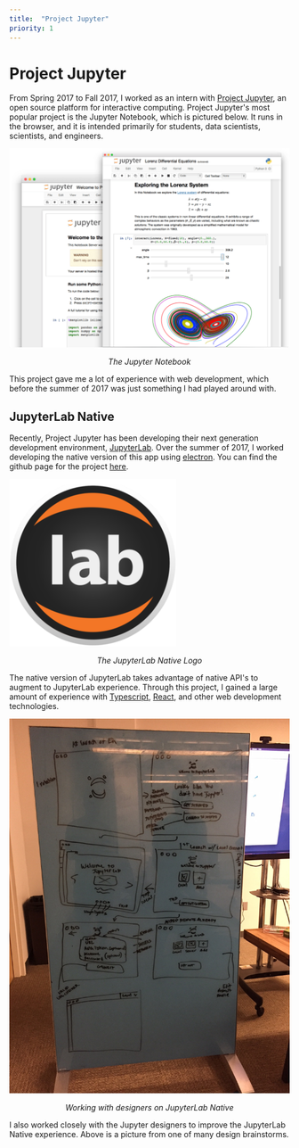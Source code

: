 ```yaml
---
title:  "Project Jupyter"
priority: 1
---
```


# Project Jupyter

From Spring 2017 to Fall 2017, I worked as an intern with [Project Jupyter](https://jupyter.org/), an open source platform for interactive computing. Project Jupyter's most popular project is the Jupyter Notebook, which is pictured below. It runs in the browser, and it is intended primarily for students, data scientists, scientists, and engineers.

![JupyterLab Preview](./assets/jupyterpreview.png)
*<center>The Jupyter Notebook</center>*

This project gave me a lot of experience with web development, which before the summer of 2017 was just something I had played around with.

## JupyterLab Native

Recently, Project Jupyter has been developing their next generation development environment, [JupyterLab](https://github.com/jupyterlab/jupyterlab). Over the summer of 2017, I worked developing the native version of this app using [electron](https://electron.atom.io/). You can find the github page for the project [here](https://github.com/jupyterlab/jupyterlab_app). 

![JupyterLab Native](./assets/jupyternative.png)
*<center>The JupyterLab Native Logo</center>*

The native version of JupyterLab takes advantage of native API's to augment to JupyterLab experience. Through this project, I gained a large amount of experience with [Typescript](https://www.typescriptlang.org/), [React](https://reactjs.org/), and other web development technologies.

![JupyterLab Native](./assets/jupyterdev.jpg)
*<center>Working with designers on JupyterLab Native</center>*

I also worked closely with the Jupyter designers to improve the JupyterLab Native experience. Above is a picture from one of many design brainstorms.